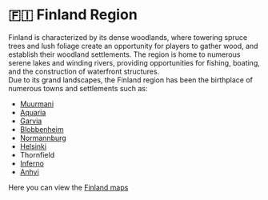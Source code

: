 # 🇫🇮 Finland Region

Finland is characterized by its dense woodlands, where towering spruce trees and lush foliage create an opportunity for players to gather wood, and establish their woodland settlements. The region is home to numerous serene lakes and winding rivers, providing opportunities for fishing, boating, and the construction of waterfront structures.\
Due to its grand landscapes, the Finland region has been the birthplace of numerous towns and settlements such as:

* [Muurmani](muurmanni.md)
* [Aquaria](aquaria.md)
* [Garvia](province-of-garvia/garvia/)
* [Blobbenheim](blobbenheim.md)
* [Normannburg](province-of-garvia/normannburg.md)
* [Helsinki](helsinki.md)
* Thornfield
* [Inferno](inferno.md)
* [Anhyi](anhyi.md)

Here you can view the [Finland maps](../../maps/regions/finland-region-map.md)
